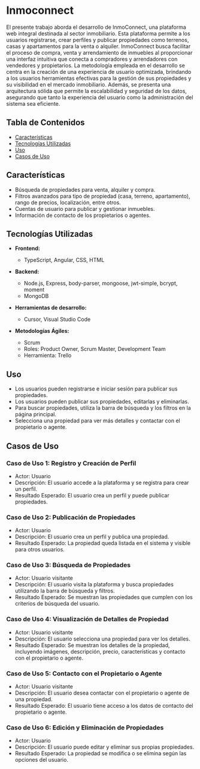 # Inmoconnect

El presente trabajo aborda el desarrollo de InmoConnect, una plataforma web integral
destinada al sector inmobiliario. Esta plataforma permite a los usuarios registrarse, crear 
perfiles y publicar propiedades como terrenos, casas y apartamentos para la venta o alquiler. 
InmoConnect busca facilitar el proceso de compra, venta y arrendamiento de inmuebles al 
proporcionar una interfaz intuitiva que conecta a compradores y arrendadores con 
vendedores y propietarios. La metodología empleada en el desarrollo se centra en la 
creación de una experiencia de usuario optimizada, brindando a los usuarios herramientas 
efectivas para la gestión de sus propiedades y su visibilidad en el mercado inmobiliario. 
Además, se presenta una arquitectura sólida que permite la escalabilidad y seguridad de los 
datos, asegurando que tanto la experiencia del usuario como la administración del sistema 
sea eficiente.

## Tabla de Contenidos

- [Características](#características)
- [Tecnologías Utilizadas](#tecnologías-utilizadas)
- [Uso](#uso)
- [Casos de Uso](#casos-de-uso)


## Características

- Búsqueda de propiedades para venta, alquiler y compra.
- Filtros avanzados para tipo de propiedad (casa, terreno, apartamento), rango de precios, localización, entre otros.
- Cuentas de usuario para publicar y gestionar inmuebles.
- Información de contacto de los propietarios o agentes.

## Tecnologías Utilizadas

- **Frontend:**
  - TypeScript, Angular, CSS, HTML
  
- **Backend:**
  - Node.js, Express, body-parser, mongoose, jwt-simple, bcrypt, moment
  - MongoDB 

- **Herramientas de desarrollo:**
  - Cursor, Visual Studio Code
  
- **Metodologías Ágiles:**
  - Scrum
  - Roles: Product Owner, Scrum Master, Development Team
  - Herramienta: Trello

## Uso

- Los usuarios pueden registrarse e iniciar sesión para publicar sus propiedades.
- Los usuarios pueden publicar sus propiedades, editarlas y eliminarlas.
- Para buscar propiedades, utiliza la barra de búsqueda y los filtros en la página principal.
- Selecciona una propiedad para ver más detalles y contactar con el propietario o agente.


## Casos de Uso

### Caso de Uso 1: Registro y Creación de Perfil
- Actor: Usuario
- Descripción: El usuario accede a la plataforma y se registra para crear un perfil.
- Resultado Esperado: El usuario crea un perfil y puede publicar propiedades.

### Caso de Uso 2: Publicación de Propiedades
- Actor: Usuario
- Descripción: El usuario crea un perfil y publica una propiedad.
- Resultado Esperado: La propiedad queda listada en el sistema y visible para otros usuarios.

### Caso de Uso 3: Búsqueda de Propiedades
- Actor: Usuario visitante
- Descripción: El usuario visita la plataforma y busca propiedades utilizando la barra de búsqueda y filtros.
- Resultado Esperado: Se muestran las propiedades que cumplen con los criterios de búsqueda del usuario.

### Caso de Uso 4: Visualización de Detalles de Propiedad
- Actor: Usuario visitante
- Descripción: El usuario selecciona una propiedad para ver los detalles.
- Resultado Esperado: Se muestran los detalles de la propiedad, incluyendo imágenes, descripción, precio, características y contacto con el propietario o agente.

### Caso de Uso 5: Contacto con el Propietario o Agente
- Actor: Usuario visitante
- Descripción: El usuario desea contactar con el propietario o agente de una propiedad.
- Resultado Esperado: El usuario tiene acceso a los datos de contacto del propietario o agente.

### Caso de Uso 6: Edición y Eliminación de Propiedades
- Actor: Usuario
- Descripción: El usuario puede editar y eliminar sus propias propiedades.
- Resultado Esperado: La propiedad se modifica o se elimina según las opciones del usuario.